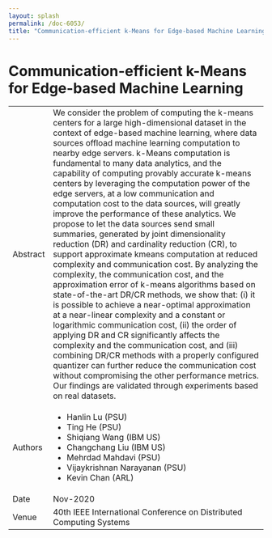 ```yaml
---
layout: splash
permalink: /doc-6053/
title: "Communication-efficient k-Means for Edge-based Machine Learning"
---
```


# Communication-efficient k-Means for Edge-based Machine Learning

<table>
    <tbody>
    <tr>
        <td>Abstract</td>
        <td>We consider the problem of computing the k-means centers for a large high-dimensional dataset in the context of edge-based machine learning, where data sources offload machine learning computation to nearby edge servers. k-Means computation is fundamental to many data analytics, and the capability of computing provably accurate k-means centers by leveraging the computation power of the edge servers, at a low communication and computation cost to the data sources, will greatly improve the performance of these analytics. We propose to let the data sources send small summaries, generated by joint dimensionality reduction (DR) and cardinality reduction (CR), to support approximate kmeans computation at reduced complexity and communication cost. By analyzing the complexity, the communication cost, and the approximation error of k-means algorithms based on state-of-the-art DR/CR methods, we show that: (i) it is possible to achieve a near-optimal approximation at a near-linear complexity and a constant or logarithmic communication cost, (ii) the order of applying DR and CR significantly affects the complexity and the communication cost, and (iii) combining DR/CR methods with a properly configured quantizer can further reduce the communication cost without compromising the other performance metrics. Our findings are validated through experiments based on real datasets.</td>
    </tr>
    <tr>
        <td>Authors</td>
        <td>
            <ul>
                <li>Hanlin Lu (PSU)</li>
                <li>Ting He (PSU)</li>
                <li>Shiqiang Wang (IBM US)</li>
                <li>Changchang Liu (IBM US)</li>
                <li>Mehrdad Mahdavi (PSU)</li>
                <li>Vijaykrishnan Narayanan (PSU)</li>
                <li>Kevin Chan (ARL)</li>
            </ul>
        </td>
    </tr>
    <tr>
        <td>Date</td>
        <td>Nov-2020</td>
    </tr>
    <tr>
        <td>Venue</td>
        <td>40th IEEE International Conference on Distributed Computing Systems</td>
    </tr>
    </tbody>
</table>
